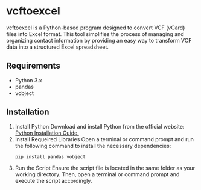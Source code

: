 # vcftoexcel
vcftoexcel is a Python-based program designed to convert VCF (vCard) files into Excel format. This tool simplifies the process of managing and organizing contact information by providing an easy way to transform VCF data into a structured Excel spreadsheet.

## Requirements
- Python 3.x
- pandas
- vobject

## Installation
1. Install Python
   Download and install Python from the official website: [Python Installation Guide.](https://docs.python.org/3/using/index.html)
2. Install Requeired Libraries
   Open a terminal or command prompt and run the following command to install the necessary dependencies:
   ```sh
   pip install pandas vobject
   ```
3. Run the Script
   Ensure the script file is located in the same folder as your working directory. Then, open a terminal or command prompt and execute the script accordingly.
